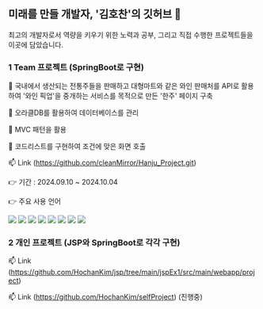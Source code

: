 ## 미래를 만들 개발자, '김호찬'의 깃허브 👋

<!--
**HochanKim/HochanKim** is a ✨ _special_ ✨ repository because its `README.md` (this file) appears on your GitHub profile.

Here are some ideas to get you started:

- 🔭 I’m currently working on ...
- 🌱 I’m currently learning ...
- 👯 I’m looking to collaborate on ...
- 🤔 I’m looking for help with ...
- 💬 Ask me about ...
- 📫 How to reach me: ...
- 😄 Pronouns: ...
- ⚡ Fun fact: ...
-->

최고의 개발자로서 역량을 키우기 위한 노력과 공부, 그리고 직접 수행한 프로젝트들을 이곳에 담았습니다.

### 1 Team 프로젝트 (SpringBoot로 구현)

👯 국내에서 생산되는 전통주들을 판매하고 대형마트와 같은 와인 판매처를 API로 활용하여 '와인 픽업'을 중개하는 서비스를 목적으로 만든 '한주' 페이지 구축

👯 오라클DB를 활용하여 데이터베이스를 관리

👯 MVC 패턴을 활용

👯 코드리스트를 구현하여 조건에 맞은 화면 호출

📫 Link (https://github.com/cleanMirror/Hanju_Project.git)

👉 기간 : 2024.09.10 ~ 2024.10.04 

👉 주요 사용 언어 

<img src="https://img.shields.io/badge/spring-6DB33F?style=for-the-badge&logo=spring&logoColor=white">

<img src="https://img.shields.io/badge/Oracle-F80000?style=for-the-badge&logo=oracle&logoColor=white">

<img src="https://img.shields.io/badge/java-23ED8B00?style=for-the-badge&logo=openjdk&logoColor=white">

<img src="https://img.shields.io/badge/Apache%20Maven-C71A36?style=for-the-badge&logo=Apache%20Maven&logoColor=white">

<img src="https://img.shields.io/badge/vuejs-333333?style=for-the-badge&logo=vuedotjs&logoColor=%234FC08D">

<img src="https://img.shields.io/badge/JavaScript-F7DF1E?style=for-the-badge&logo=JavaScript&logoColor=white">

<img src="https://img.shields.io/badge/html5-FFA500?style=for-the-badge&logo=html5&logoColor=white">

<img src="https://img.shields.io/badge/css3-1E90FF?style=for-the-badge&logo=css3&logoColor=white">

### 2 개인 프로젝트 (JSP와 SpringBoot로 각각 구현)
📫 Link (https://github.com/HochanKim/jsp/tree/main/jspEx1/src/main/webapp/project)

📫 Link (https://github.com/HochanKim/selfProject) (진행중)
